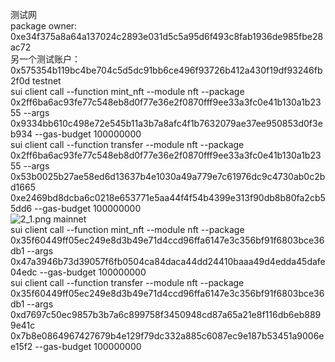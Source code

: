 测试网  
package owner:  0xe34f375a8a64a137024c2893e031d5c5a95d6f493c8fab1936de985fbe28ac72  
另一个测试账户：0x575354b119bc4be704c5d5dc91bb6ce496f93726b412a430f19df93246fb2f0d
testnet  
sui client call --function mint_nft --module nft --package 0x2ff6ba6ac93fe77c548eb8d0f77e36e2f0870fff9ee33a3fc0e41b130a1b2355 --args 0x9334bb610c498e72e545b11a3b7a8afc4f1b7632079ae37ee950853d0f3eb934  --gas-budget 100000000  
sui client call --function transfer --module nft --package 0x2ff6ba6ac93fe77c548eb8d0f77e36e2f0870fff9ee33a3fc0e41b130a1b2355 --args 0x53b0025b27ae58ed6d13637b4e1030a49a779e7c61976dc9c4730ab0c2bd1665 0xe2469bd8dcba6c0218e653771e5aa44f4f54b4399e313f90db8b80fa2cb55dd6  --gas-budget 100000000  
![2_1.png](2_1.png)
mainnet  
sui client call --function mint_nft --module nft --package 0x35f60449ff05ec249e8d3b49e71d4ccd96ffa6147e3c356bf91f6803bce36db1 --args 0x47a3946b73d39057f6fb0504ca84daca44dd24410baaa49d4edda45dafe04edc  --gas-budget 100000000  
sui client call --function transfer --module nft --package 0x35f60449ff05ec249e8d3b49e71d4ccd96ffa6147e3c356bf91f6803bce36db1 --args 0xd7697c50ec9857b3b7a6c899758f3450948cd87a65a21e8f116db6eb8899e41c 0x7b8e0864967427679b4e129f79dc332a885c6087ec9e187b53451a9006ee15f2  --gas-budget 100000000  
